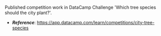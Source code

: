 Published competition work in DataCamp Challenge 'Which tree species should the city plant?'.
- ***Reference***: https://app.datacamp.com/learn/competitions/city-tree-species
